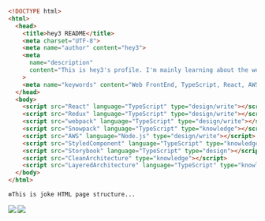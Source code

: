 <!--
**hey3/hey3** is a ✨ _special_ ✨ repository because its `README.md` (this file) appears on your GitHub profile.

Here are some ideas to get you started:

- 🔭 I’m currently working on ...
- 🌱 I’m currently learning ...
- 👯 I’m looking to collaborate on ...
- 🤔 I’m looking for help with ...
- 💬 Ask me about ...
- 📫 How to reach me: ...
- 😄 Pronouns: ...
- ⚡ Fun fact: ...
-->

```html
<!DOCTYPE html>
<html>
  <head>
    <title>hey3 README</title>
    <meta charset="UTF-8">
    <meta name="author" content="hey3">
    <meta
      name="description"
      content="This is hey3's profile. I'm mainly learning about the web front end."
    >
    <meta name="keywords" content="Web FrontEnd, TypeScript, React, AWS">
  </head>
  <body>
    <script src="React" language="TypeScript" type="design/write"></script>
    <script src="Redux" language="TypeScript" type="design/write"></script>
    <script src="webpack" language="TypeScript" type="design/write"></script>
    <script src="Snowpack" language="TypeScript" type="knowledge"></script>
    <script src="AWS" language="Node.js" type="design/write"></script>
    <script src="StyledComponent" language="TypeScript" type="knowledge/write"></script>
    <script src="Storybook" language="TypeScript" type="design"></script>
    <script src="CleanArchitecture" type="knowledge"></script>
    <script src="LayeredArchitecture" language="TypeScript" type="knowledge/write"></script>
  </body>
</html>

❇︎This is joke HTML page structure...
```

<a href="https://github.com/anuraghazra/github-readme-stats">
  <img align="left" src="https://github-readme-stats.vercel.app/api?username=hey3&count_private=true&show_icons=true&theme=dracula" />
</a>
<a href="https://github.com/anuraghazra/github-readme-stats">
  <img align="left" src="https://github-readme-stats.vercel.app/api/top-langs/?username=hey3&theme=dracula" />
</a>

